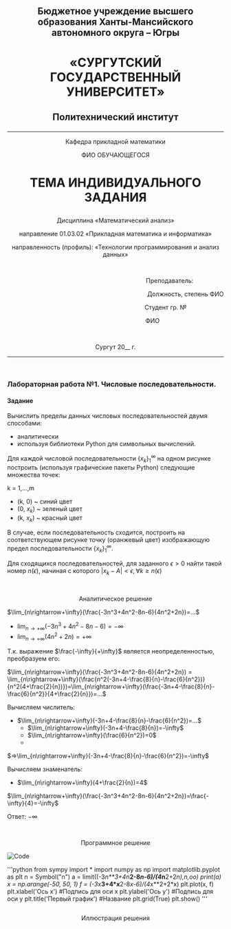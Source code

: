 ## <p style="text-align: center;">Бюджетное учреждение высшего образования Ханты-Мансийского автономного округа – Югры</p>

# <p style="text-align: center;">«СУРГУТСКИЙ ГОСУДАРСТВЕННЫЙ УНИВЕРСИТЕТ»</p>

## <p style="text-align: center;">Политехнический институт</p>
---
<p style="text-align: center;">Кафедра прикладной математики</p>


<p style="text-align: center;">ФИО ОБУЧАЮЩЕГОСЯ</p>

# <p style="text-align: center;">ТЕМА ИНДИВИДУАЛЬНОГО ЗАДАНИЯ</p>

<p style="text-align: center;">Дисциплина «Математический анализ»</p>
<p style="text-align: center;">направление 01.03.02 «Прикладная математика и информатика»</p>
<p style="text-align: center;">направленность (профиль): «Технологии программирования и анализ данных»</p>
<pre>

</pre>

<p style="text-align: right;">Преподаватель: &nbsp&nbsp&nbsp&nbsp&nbsp&nbsp&nbsp&nbsp&nbsp&nbsp&nbsp&nbsp&nbsp&nbsp&nbsp&nbsp&nbsp </p>
<p style="text-align: right;">Должность, степень ФИО</p>

<p style="text-align: right;">Студент гр. № &nbsp&nbsp&nbsp&nbsp&nbsp&nbsp&nbsp&nbsp&nbsp&nbsp&nbsp&nbsp&nbsp&nbsp&nbsp&nbsp&nbsp&nbsp&nbsp&nbsp&nbsp </p>
<p style="text-align: right;">ФИО &nbsp&nbsp&nbsp&nbsp&nbsp&nbsp&nbsp&nbsp&nbsp&nbsp&nbsp&nbsp&nbsp&nbsp&nbsp&nbsp&nbsp&nbsp&nbsp&nbsp&nbsp&nbsp&nbsp&nbsp&nbsp&nbsp&nbsp&nbsp&nbsp&nbsp&nbsp&nbsp&nbsp&nbsp&nbsp&nbsp&nbsp</p>
<pre>

</pre>

<p style="text-align: center;">Сургут 20__ г.</p>

---
<pre>

</pre>

### Лабораторная работа №1. Числовые последовательности.

#### Задание
Вычислить пределы данных числовых последовательностей двумя способами: 
- аналитически 
- используя библиотеки Python для символьных вычислений. 

Для каждой числовой последовательности $\{x_k\}_1^\infty$ на одном рисунке построить (используя графические пакеты Python) следующие множества точек:

k = 1,...,m
- (k, 0) ~ синий цвет
- (0, $x_k$) ~ зеленый цвет
- (k, $x_k$) ~ красный цвет

В случае, если последовательность сходится, построить на соответствующем рисунке точку (оранжевый цвет) изображающую предел последовательности $\{x_k\}_1^\infty$.

Для сходящихся последовательностей, для заданного $\epsilon>0$ найти такой номер $n(\epsilon)$, начиная с которого $|x_k-A|<\epsilon, ∀k≥n(\epsilon)$

<pre>

</pre>
<p style="text-align: center;">Аналитическое решение</p>

$\lim_{n\rightarrow+\infty}(\frac{-3n^3+4n^2-8n-6}{4n^2+2n})=...$
  - $\lim_{n\rightarrow+\infty}(-3n^3+4n^2-8n-6)=-\infty$
  - $\lim_{n\rightarrow+\infty}(4n^2+2n)=+\infty$

Т.к. выражение $\frac{-\infty}{+\infty}$ является неопределенностью, преобразуем его:

$\lim_{n\rightarrow+\infty}(\frac{-3n^3+4n^2-8n-6}{4n^2+2n}) = \lim_{n\rightarrow+\infty}(\frac{n^2(-3n+4-\frac{8}{n}-\frac{6}{n^2})}{n^2(4+\frac{2}{n})})=\lim_{n\rightarrow+\infty}(\frac{-3n+4-\frac{8}{n}-\frac{6}{n^2}}{4+\frac{2}{n}})=...$

Вычисляем числитель:
- $\lim_{n\rightarrow+\infty}(-3n+4-\frac{8}{n}-\frac{6}{n^2})=...$
   - $\lim_{n\rightarrow+\infty}(-3n+4-\frac{8}{n})=-\infty$
   - $\lim_{n\rightarrow+\infty}(\frac{6}{n^2})=0$
   - 
$=>\lim_{n\rightarrow+\infty}(-3n+4-\frac{8}{n}-\frac{6}{n^2})=-\infty$

Вычисляем знаменатель:
- $\lim_{n\rightarrow+\infty}(4+\frac{2}{n})=4$

$\lim_{n\rightarrow+\infty}(\frac{-3n^3+4n^2-8n-6}{4n^2+2n})=\frac{-\infty}{4}=-\infty$

Ответ: $-\infty$

<pre>

</pre>
<p style="text-align: center;">Программное решение</p>

![Code](images/1.jpg)

\'''python
from sympy import *
import numpy as np
import matplotlib.pyplot as plt
n = Symbol("n")
a = limit((-3*n**3+4*n**2-8*n-6)/(4*n**2+2*n),n,oo)
print(a) 
x = np.arange(-50, 50, 1)
f = (-3*x**3+4*x**2-8*x-6)/(4*x**2+2*x)
plt.plot(x, f)
plt.xlabel('Ось х') #Подпись для оси х
plt.ylabel('Ось y') #Подпись для оси y
plt.title('Первый график') #Название
plt.grid(True)
plt.show()
\'''

<pre>
</pre>

<p style="text-align: center;">Иллюстрация решения </p>






